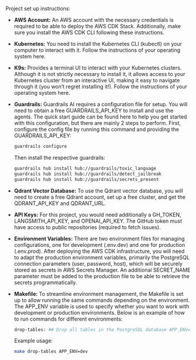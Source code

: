 Project set up instructions:

- **AWS Account:** An AWS account with the necessary credentials is required to be able to deploy the AWS CDK Stack. Additionally, make sure you install the AWS CDK CLI following these instructions.

- **Kubernetes:** You need to install the Kubernetes CLI (kubectl) on your computer to interact with it. Follow the instructions of your operating system here.

- **K9s:** Provides a terminal UI to interact with your Kubernetes clusters. Although it is not strictly necessary to install it, it allows access to your Kubernetes cluster from an interactive UI, making it easy to navigate through it (you won’t regret installing it!). Follow the instructions of your operating system here.

- **Guardrails:** Guardrails AI requires a configuration file for setup. You will need to obtain a free GUARDRAILS_API_KEY to install and use the agents. The quick start guide can be found here to help you get started with this configuration, but there are mainly 2 steps to perform. First, configure the config file by running this command and providing the GUARDRAILS_API_KEY:

  ```bash
  guardrails configure
  ```
  
  Then install the respective guardrails:
  
  ```bash
  guardrails hub install hub://guardrails/toxic_language
  guardrails hub install hub://guardrails/detect_jailbreak
  guardrails hub install hub://guardrails/secrets_present
  ```

- **Qdrant Vector Database:** To use the Qdrant vector database, you will need to create a free Qdrant account, set up a free cluster, and get the QDRANT_API_KEY and QDRANT_URL.

- **API Keys:** For this project, you would need additionally a GH_TOKEN,  LANGSMITH_API_KEY, and OPENAI_API_KEY. The GitHub token must have access to public repositories (required to fetch issues).

- **Environment Variables:** There are two environment files for managing configurations, one for development (.env.dev) and one for production (.env.prod). After deploying the AWS CDK infrastructure, you will need to adapt the production environment variables, primarily the PostgreSQL connection parameters (user, password, host), which will be securely stored as secrets in AWS Secrets Manager. An additional SECRET_NAME parameter must be added to the production file to be able to retrieve the secrets programmatically.

- **Makefile:** To streamline environment management, the Makefile is set up to allow running the same commands depending on the environment. The APP_ENV variable is used to specify whether you want to work with development or production environments. Below is an example of how to run commands for different environments:

  ```bash
  drop-tables: ## Drop all tables in the PostgreSQL database APP_ENV=$(APP_ENV) uv run src/database/drop_tables.py
  ```
  
  Example usage:
  
  ```bash
  make drop-tables APP_ENV=dev
  ```
